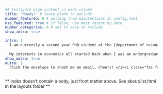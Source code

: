 ```yaml
---
## Configure page content in wide column
title: "Howdy!" # leave blank to exclude
number_featured: 0 # pulling from mainSections in config.toml
use_featured: true # if false, use most recent by date
number_categories: 0 # set to zero to exclude
show_intro: true

intro: |
  I am currently a second year PhD student at the [department of resource economics](https://www.umass.edu/resec/), UMass Amherst. I completed my MS in agricultural and resource economics at :cactus: [Arizona](https://economics.arizona.edu/) while watching [saguaro cactus](https://en.wikipedia.org/wiki/Saguaro) grow slowly every day. 
  
  My interests in economics all started back when I was an undergraduate in Taiwan, witnessing people marching against nuclear power plants but breathing polluted air emitted by [giant coal fired plants](https://en.wikipedia.org/wiki/Taichung_Power_Plant). Today I explore broad topics in Industrial Organization with a particular focus on electricity market. I write blog posts about my thoughts and fun things I encounter in my academic journey soon, and of course, throw school stuff in [ECON NOTES + CODE](/project/)!
show_outro: true
outro: |
  Click the envelope to shoot me an email, Cheers! </i><i class="fas fa-glass-cheers pr2"></i>
---
```


** index doesn't contain a body, just front matter above.
See about/list.html in the layouts folder **